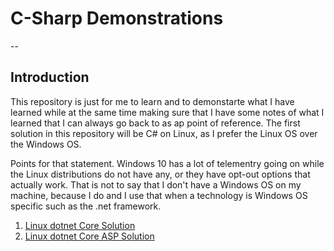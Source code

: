# C-Sharp Demonstrations
--
## Introduction
This repository is just for me to learn and to demonstarte what I have learned
while at the same time making sure that I have some notes of what I learned that
I can always go back to as ap point of reference. The first solution in this
repository will be C# on Linux, as I prefer the Linux OS over the Windows OS.

Points for that statement. Windows 10 has a lot of telementry going on while the
Linux distributions do not have any, or they have opt-out options that actually
work. That is not to say that I don't have a Windows OS on my machine, because I
do and I use that when a technology is Windows OS specific such as the .net framework.

1.  [Linux dotnet Core Solution](./LinuxDotNetCore/readme.md)
2.  [Linux dotnet Core ASP Solution](./LinuxCoreASP.readme.md)